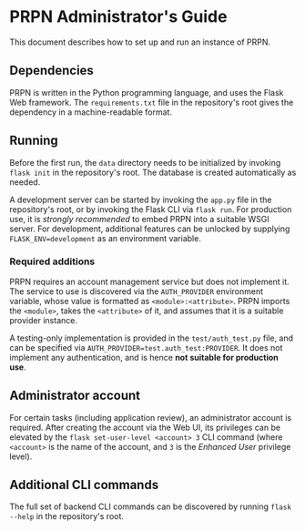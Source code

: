 # PRPN Administrator's Guide

This document describes how to set up and run an instance of PRPN.

## Dependencies

PRPN is written in the Python programming language, and uses the Flask Web
framework. The `requirements.txt` file in the repository's root gives the
dependency in a machine-readable format.

## Running

Before the first run, the `data` directory needs to be initialized by invoking
`flask init` in the repository's root. The database is created automatically
as needed.

A development server can be started by invoking the `app.py` file in the
repository's root, or by invoking the Flask CLI via `flask run`. For
production use, it is *strongly recommended* to embed PRPN into a suitable
WSGI server. For development, additional features can be unlocked by supplying
`FLASK_ENV=development` as an environment variable.

### Required additions

PRPN requires an account management service but does not implement it. The
service to use is discovered via the `AUTH_PROVIDER` environment variable,
whose value is formatted as `<module>:<attribute>`. PRPN imports the
`<module>`, takes the `<attribute>` of it, and assumes that it is a suitable
provider instance.

A testing-only implementation is provided in the `test/auth_test.py` file, and
can be specified via `AUTH_PROVIDER=test.auth_test:PROVIDER`. It does not
implement any authentication, and is hence **not suitable for production
use**.

## Administrator account

For certain tasks (including application review), an administrator account is
required. After creating the account via the Web UI, its privileges can be
elevated by the `flask set-user-level <account> 3` CLI command (where
`<account>` is the name of the account, and `3` is the *Enhanced User*
privilege level).

## Additional CLI commands

The full set of backend CLI commands can be discovered by running
`flask --help` in the repository's root.
